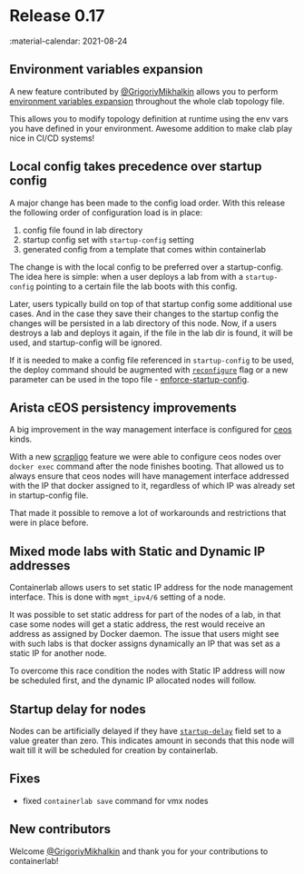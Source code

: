 # Release 0.17
:material-calendar: 2021-08-24

## Environment variables expansion
A new feature contributed by [@GrigoriyMikhalkin](https://github.com/GrigoriyMikhalkin) allows you to perform [environment variables expansion](../manual/nodes.md#env) throughout the whole clab topology file.

This allows you to modify topology definition at runtime using the env vars you have defined in your environment. Awesome addition to make clab play nice in CI/CD systems!


## Local config takes precedence over startup config
A major change has been made to the config load order. With this release the following order of configuration load is in place:

1. config file found in lab directory
2. startup config set with `startup-config` setting
3. generated config from a template that comes within containerlab

The change is with the local config to be preferred over a startup-config. The idea here is simple: when a user deploys a lab from with a `startup-config` pointing to a certain file the lab boots with this config.

Later, users typically build on top of that startup config some additional use cases. And in the case they save their changes to the startup config the changes will be persisted in a lab directory of this node. Now, if a users destroys a lab and deploys it again, if the file in the lab dir is found, it will be used, and startup-config will be ignored.

If it is needed to make a config file referenced in `startup-config` to be used, the deploy command should be augmented with [`reconfigure`](../cmd/deploy.md#reconfigure) flag or a new parameter can be used in the topo file - [enforce-startup-config](../manual/nodes.md#enforce-startup-config).

## Arista cEOS persistency improvements
A big improvement in the way management interface is configured for [ceos](../manual/kinds/ceos.md) kinds.

With a new [scrapligo](https://github.com/scrapli/scrapligo) feature we were able to configure ceos nodes over `docker exec` command after the node finishes booting. That allowed us to always ensure that ceos nodes will have management interface addressed with the IP that docker assigned to it, regardless of which IP was already set in startup-config file.

That made it possible to remove a lot of workarounds and restrictions that were in place before.

## Mixed mode labs with Static and Dynamic IP addresses
Containerlab allows users to set static IP address for the node management interface. This is done with `mgmt_ipv4/6` setting of a node.

It was possible to set static address for part of the nodes of a lab, in that case some nodes will get a static address, the rest would receive an address as assigned by Docker daemon. The issue that users might see with such labs is that docker assigns dynamically an IP that was set as a static IP for another node.

To overcome this race condition the nodes with Static IP address will now be scheduled first, and the dynamic IP allocated nodes will follow.

## Startup delay for nodes
Nodes can be artificially delayed if they have [`startup-delay`](../manual/nodes.md#startup-delay) field set to a value greater than zero. This indicates amount in seconds that this node will wait till it will be scheduled for creation by containerlab.

## Fixes
- fixed `containerlab save` command for vmx nodes

## New contributors
Welcome [@GrigoriyMikhalkin](https://github.com/GrigoriyMikhalkin) and thank you for your contributions to containerlab!
